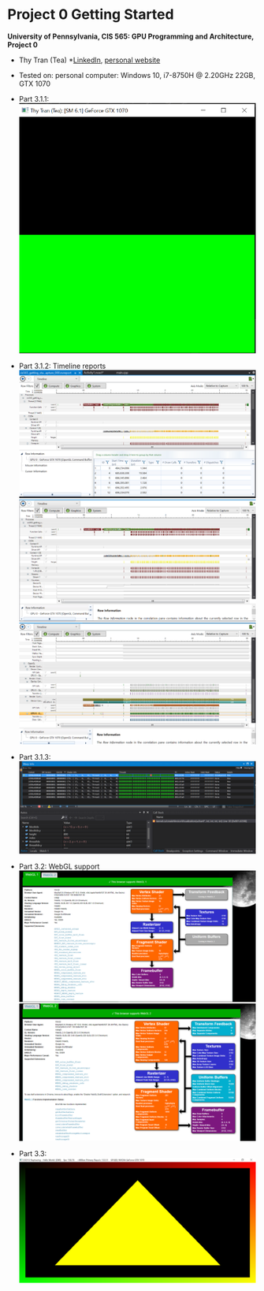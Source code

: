 Project 0 Getting Started
====================

**University of Pennsylvania, CIS 565: GPU Programming and Architecture, Project 0**

* Thy Tran (Tea)
*[LinkedIn](https://www.linkedin.com/in/thy-tran-97a30b148/), [personal website](https://tatran5.github.io/)
* Tested on: personal computer: Windows 10, i7-8750H @ 2.20GHz 22GB, GTX 1070 

* Part 3.1.1: ![Initial build and run of CUDA project](images/3.1.1.PNG)

* Part 3.1.2: Timeline reports
![Timeline report 1](images/3.1.2_0.PNG)
![Timeline report 2](images/3.1.2_1.PNG)
![Timeline report 3](images/3.1.2_2.PNG)

* Part 3.1.3: ![Nsight debugging](images/3.1.3.PNG)

* Part 3.2: WebGL support
![WebGL 1](images/3.2_webgl_1.PNG)
![WebGL 2](images/3.2_webgl_2.PNG)

* Part 3.3: ![DXR compatibility](images/3.3.PNG)